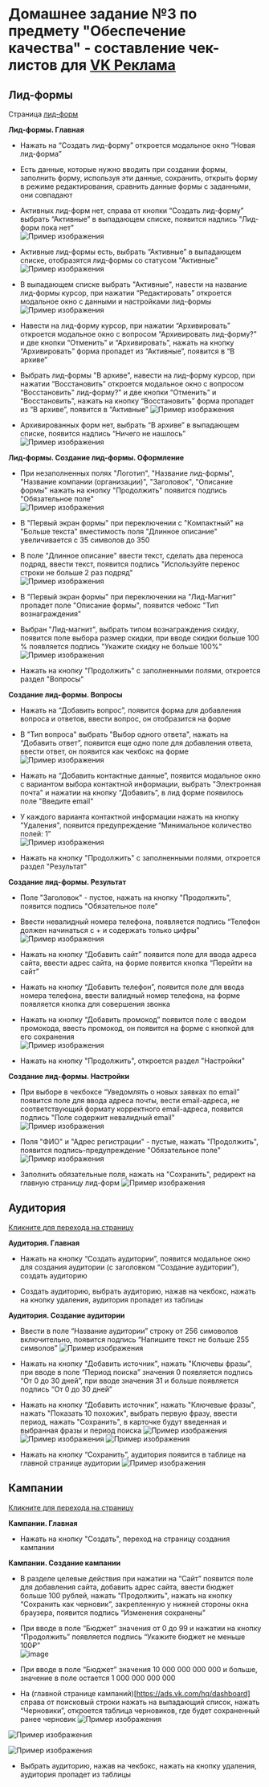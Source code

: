 # Домашнее задание №3 по предмету "Обеспечение качества" - составление чек-листов для [VK Реклама](https://ads.vk.com)

## Лид-формы
Страница [лид-форм](https://ads.vk.com/hq/leadads/leadforms)

**Лид-формы. Главная**

- Нажать на “Создать лид-форму” откроется модальное окно “Новая лид-форма”

- Есть данные, которые нужно вводить при создании формы, заполнить форму, используя эти данные, сохранить, открыть форму в режиме редактирования, сравнить данные формы с заданными, они совпадают

- Активных лид-форм нет, справа от кнопки “Создать лид-форму” выбрать “Активные” в выпадающем списке, появится надпись "Лид-форм пока нет"<br>
![Пример изображения](img/no-active-forms.png)

- Активные лид-формы есть, выбрать “Активные” в выпадающем списке, отобразятся лид-формы со статусом "Активные"<br>
![Пример изображения](img/active-forms.png)

- В выпадающем списке выбрать "Активные", навести на название лид-формы курсор, при нажатии “Редактировать” откроется модальное окно с данными и настройками лид-формы<br>
![Пример изображения](img/ustala.png)

- Навести на лид-форму курсор, при нажатии “Архивировать” откроется модальное окно с вопросом “Архивировать лид-форму?” и две кнопки “Отменить” и “Архивировать”, нажать на кнопку “Архивировать” форма пропадет из “Активные”, появится в “В архиве”

- Выбрать лид-формы "В архиве", навести на лид-форму курсор, при нажатии “Восстановить” откроется модальное окно с вопросом “Восстановить" лид-форму?” и две кнопки “Отменить” и “Восстановить”, нажать на кнопку “Восстановить” форма пропадет из “В архиве”, появится в “Активные”
![Пример изображения](img/recover-lead.png)

- Архивированных форм нет, выбрать “В архиве” в выпадающем списке, появится надпись “Ничего не нашлось”<br>
![Пример изображения](img/noting-in-archive.png)

**Лид-формы. Создание лид-формы. Оформление**

- При незаполненных полях "Логотип", "Название лид-формы", "Название компании (организации)", "Заголовок", "Описание формы" нажать на кнопку "Продолжить" появится подпись "Обязательное поле"<br>
![Пример изображения](img/required-fields-registration.png)

- В "Первый экран формы" при переключении с "Компактный" на "Больше текста" вместимость поля "Длинное описание" увеличивается с 35 символов до 350

- В поле "Длинное описание" ввести текст, сделать два переноса подряд, ввести текст, появится подпись "Используйте перенос строки не больше 2 раз подряд"<br>
![Пример изображения](img/two-enters.png)

- В "Первый экран формы" при переключении на "Лид-Магнит" пропадет поле "Описание формы", появится чебокс "Тип вознаграждения"

- Выбран "Лид-магнит", выбрать типом вознаграждения скидку, появится поле выбора размер скидки, при вводе скидки больше 100 % появляется подпись "Укажите скидку не больше 100%"<br>
![Пример изображения](img/two-big-sale.png)

- Нажать на кнопку "Продолжить" с заполненными полями, откроется раздел "Вопросы"

**Создание лид-формы. Вопросы**

- Нажать на “Добавить вопрос”, появится форма для добавления вопроса и ответов, ввести вопрос, он отобразится на форме

- В "Тип вопроса" выбрать "Выбор одного ответа", нажать на “Добавить ответ”, появится еще одно поле для добавления ответа, ввести ответ, он появится как чекбокс на форме<br>
![Пример изображения](img/questions.png)

- Нажать на “Добавить контактные данные”, появится модальное окно с вариантом выбора контактной информации, выбрать "Электронная почта" и нажатии на кнопку “Добавить”, в лид форме появилось поле "Введите email"

- У каждого варианта контактной информации нажать на кнопку "Удаления", появится предупреждение “Минимальное количество полей: 1”<br>
![Пример изображения](img/min-contact.png)

- Нажать на кнопку "Продолжить" с заполненными полями, откроется раздел "Результат"

**Создание лид-формы. Результат**

- Поле "Заголовок" - пустое, нажать на кнопку "Продолжить", появится подпись "Обязательное поле"

- Ввести невалидный номера телефона, появляется подпись “Телефон должен начинаться с + и содержать только цифры"
![Пример изображения](img/wrong-phone.png)

- Нажать на кнопку “Добавить сайт” появится поле для ввода адреса сайта, ввести адрес сайта, на форме появится кнопка “Перейти на сайт”

- Нажать на кнопку “Добавить телефон”, появится поле для ввода номера телефона, ввести валидный номер телефона, на форме появляется кнопка для совершения звонка

- Нажать на кнопку “Добавить промокод” появится поле с вводом промокода, ввесть промокод, он появится на форме с кнопкой для его сохранения<br>
![Пример изображения](img/results-right.png)

- Нажать на кнопку "Продолжить", откроется раздел "Настройки"

**Создание лид-формы. Настройки**

- При выборе в чекбоксе “Уведомлять о новых заявках по email” появится поле для ввода адреса почты, вести email-адреса, не соответствующий формату корректного email-адреса, появится подпись "Поле содержит невалидный email"<br>
![Пример изображения](img/wrong-email.png)

- Поля "ФИО" и "Адрес регистрации" - пустые, нажать "Продолжить", появится подпись-предупреждение "Обязательное поле"
![Пример изображения](img/wrong-data.png)

- Заполнить обязательные поля, нажать на "Сохранить", редирект на главную страницу лид-форм
![Пример изображения](img/active-forms.png)

## Аудитория 
[Кликните для перехода на страницу](https://ads.vk.com/hq/audience)

**Аудитория. Главная**

-  Нажать на кнопку “Создать аудитории”, появится модальное окно для создания аудитории (с заголовком “Создание аудитории”), создать аудиторию

-  Создать аудиторию, выбрать аудиторию, нажав на чекбокс, нажать на кнопку удаления, аудитория пропадет из таблицы

 **Аудитория. Создание аудитории**

- Ввести в поле “Название аудитории” строку от 256 симоволов включительно, появится подпись “Напишите текст не больше 255 символов”
![Пример изображения](img/long-audience-name.png)

- Нажать на кнопку "Добавить источник", нажать "Ключевы фразы", при вводе в поле “Период поиска” значения 0 появляется подпись “От 0 до 30 дней”, при вводе значения 31 и больше появляется подпись “От 0 до 30 дней” 
      
- Нажать на кнопку “Добавить источник”, нажать "Ключевые фразы", нажать "Показать 10 похожих", выбрать первую фразу, ввести период, нажать "Сохранить", в карточке будут введенная и выбранная фразы и период поиска
![Пример изображения](img/top-10-words.png)
![Пример изображения](img/key-word-added.png)
![Пример изображения](img/source-added.png)
 
- Нажать на кнопку “Сохранить”, аудитория появится в таблице на главной странице аудитории
![Пример изображения](img/audience-added.png)

## Кампании 
[Кликните для перехода на страницу](https://ads.vk.com/hq/dashboard)

**Кампании. Главная**

- Нажать на кнопку "Создать", переход на страницу создания кампании

**Кампании. Создание кампании**

- В разделе целевые действия при нажатии на “Сайт” появится поле для добавления сайта, добавить адрес сайта, ввести бюджет больше 100 рублей, нажать "Продолжить", нажать на кнопку “Сохранить как черновик”, закрепленную у нижней стороны окна браузера, появится подпись “Изменения сохранены"

- При вводе в поле “Бюджет” значения от 0 до 99 и нажатии на кнопку “Продолжить” появляется подпись “Укажите бюджет не меньше 100₽”<br>
![image](img/small-budget.png)

- При вводе в поле “Бюджет” значения 10 000 000 000 000 и больше, значение в поле остается 1 000 000 000 000

- На (главной странице кампаний)[https://ads.vk.com/hq/dashboard] справа от поисковый строки нажать на выпадающий список, нажать “Черновики”, откроется таблица черновиков, где будет сохраненный ранее черновик 
![Пример изображения](img/draft-saved.png)

![Пример изображения](img/list-with-draft.png)

![Пример изображения](img/draft-table.png)

- Выбрать аудиторию, нажав на чекбокс, нажать на кнопку удаления, аудитория пропадет из таблицы
